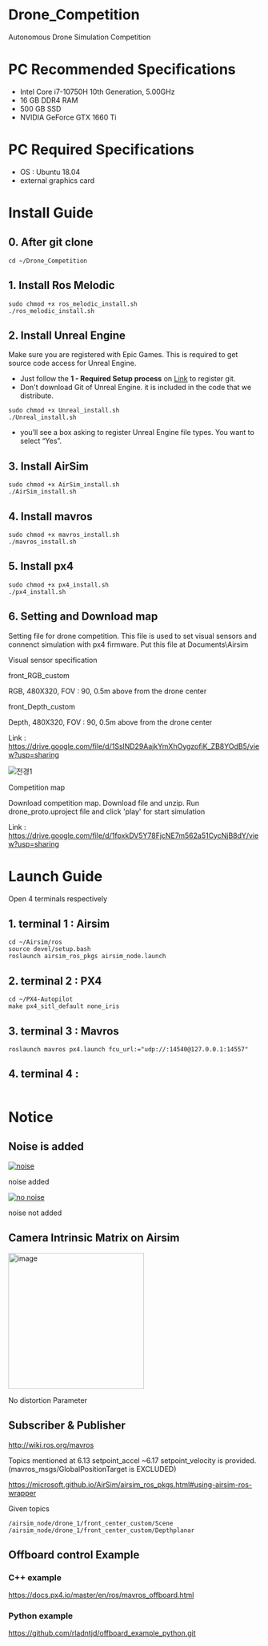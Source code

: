 # Drone_Competition
Autonomous Drone Simulation Competition

# PC Recommended Specifications
- Intel Core i7-10750H 10th Generation, 5.00GHz
- 16 GB DDR4 RAM
- 500 GB SSD
- NVIDIA GeForce GTX 1660 Ti

# PC Required Specifications
- OS : Ubuntu 18.04
- external graphics card

# Install Guide
## 0. After git clone
```
cd ~/Drone_Competition
``` 

## 1. Install Ros Melodic  

```
sudo chmod +x ros_melodic_install.sh
./ros_melodic_install.sh
```  

## 2. Install Unreal Engine  

Make sure you are registered with Epic Games. This is required to get source code access for Unreal Engine.  

* Just follow the **1 - Required Setup process** on [Link](https://docs.unrealengine.com/4.26/en-US/SharingAndReleasing/Linux/BeginnerLinuxDeveloper/SettingUpAnUnrealWorkflow/) to register git.  
* Don't download Git of Unreal Engine. it is included in the code that we distribute.  

```
sudo chmod +x Unreal_install.sh
./Unreal_install.sh
```  

* you’ll see a box asking to register Unreal Engine file types. You want to select “Yes”.  

## 3. Install AirSim  

```
sudo chmod +x AirSim_install.sh
./AirSim_install.sh
```

## 4. Install mavros  
 
```
sudo chmod +x mavros_install.sh
./mavros_install.sh
``` 

## 5. Install px4   

```
sudo chmod +x px4_install.sh
./px4_install.sh
```

## 6. Setting and Download map  

Setting file for drone competition. This file is used to set visual sensors and connenct simulation with px4 firmware.
Put this file at Documents\Airsim

Visual sensor specification


front_RGB_custom

RGB, 480X320, FOV : 90, 0.5m above from the drone center

front_Depth_custom

Depth, 480X320, FOV : 90, 0.5m above from the drone center


Link : https://drive.google.com/file/d/1SslND29AajkYmXhOygzofjK_ZB8YOdB5/view?usp=sharing



![전경1](https://user-images.githubusercontent.com/71123229/125734120-de1456b6-a83a-49dd-96fc-4fa7491cae9b.jpg)

Competition map

Download competition map. Download file and unzip. Run drone_proto.uproject file and click 'play' for start simulation

Link : https://drive.google.com/file/d/1fpxkDV5Y78FjcNE7m562a51CycNjB8dY/view?usp=sharing

  
# Launch Guide  

Open 4 terminals respectively

## 1. terminal 1 : Airsim  

```
cd ~/Airsim/ros
source devel/setup.bash
roslaunch airsim_ros_pkgs airsim_node.launch
```

## 2. terminal 2 : PX4
```
cd ~/PX4-Autopilot
make px4_sitl_default none_iris
```
## 3. terminal 3 : Mavros
```
roslaunch mavros px4.launch fcu_url:="udp://:14540@127.0.0.1:14557"
```

## 4. terminal 4 : 
```

```

# Notice

## Noise is added
[![noise](https://user-images.githubusercontent.com/71123229/125740779-4d6557b8-fab1-455e-8b05-4855421ed6f0.png)](https://youtu.be/ys-Tc5dBA5w)

noise added

[![no noise](https://user-images.githubusercontent.com/71123229/125741035-d5ee562e-b835-4e04-a8bb-9195faa8f45d.png)](https://youtu.be/BqFNKbOr144)

noise not added

## Camera Intrinsic Matrix on Airsim

<img width="271" alt="image" src="https://user-images.githubusercontent.com/69129041/126032612-16f44011-4b77-4516-84d3-6f7ee8adaeea.png">

No distortion Parameter


## Subscriber & Publisher
http://wiki.ros.org/mavros

Topics mentioned at 6.13 setpoint_accel ~6.17 setpoint_velocity is provided.
(mavros_msgs/GlobalPositionTarget is EXCLUDED)


https://microsoft.github.io/AirSim/airsim_ros_pkgs.html#using-airsim-ros-wrapper

Given topics
```
/airsim_node/drone_1/front_center_custom/Scene
/airsim_node/drone_1/front_center_custom/Depthplanar
```

## Offboard control Example
### C++ example
https://docs.px4.io/master/en/ros/mavros_offboard.html
### Python example
https://github.com/rladntjd/offboard_example_python.git



